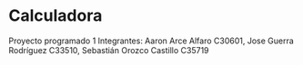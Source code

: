 # Calculadora
Proyecto programado 1  Integrantes: Aaron Arce Alfaro C30601, Jose Guerra Rodríguez C33510, Sebastián Orozco Castillo C35719
